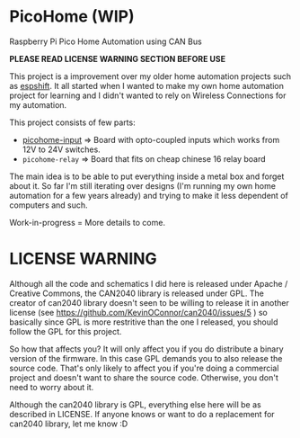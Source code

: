 # PicoHome (WIP)

Raspberry Pi Pico Home Automation using CAN Bus

**PLEASE READ LICENSE WARNING SECTION BEFORE USE**

This project is a improvement over my older home automation projects such as [espshift](https://github.com/racerxdl/esp32-shift). It all started when I wanted to make my own home automation project for learning and I didn't wanted to rely on Wireless Connections for my automation.

This project consists of few parts:

* [picohome-input](/pico-input/README.md) => Board with opto-coupled inputs which works from 12V to 24V switches.
* `picohome-relay` => Board that fits on cheap chinese 16 relay board

The main idea is to be able to put everything inside a metal box and forget about it. So far I'm still iterating over designs (I'm running my own home automation for a few years already) and trying to make it less dependent of computers and such.

Work-in-progress = More details to come.


# LICENSE WARNING

Although all the code and schematics I did here is released under Apache / Creative Commons, the CAN2040 library is released under GPL. The creator of can2040 library doesn't seen to be willing to release it in another license (see https://github.com/KevinOConnor/can2040/issues/5 ) so basically since GPL is more restritive than the one I released, you should follow the GPL for this project.

So how that affects you? It will only affect you if you do distribute a binary version of the firmware. In this case GPL demands you to also release the source code. That's only likely to affect you if you're doing a commercial project and doesn't want to share the source code. Otherwise, you don't need to worry about it.

Although the can2040 library is GPL, everything else here will be as described in LICENSE. If anyone knows or want to do a replacement for can2040 library, let me know :D
